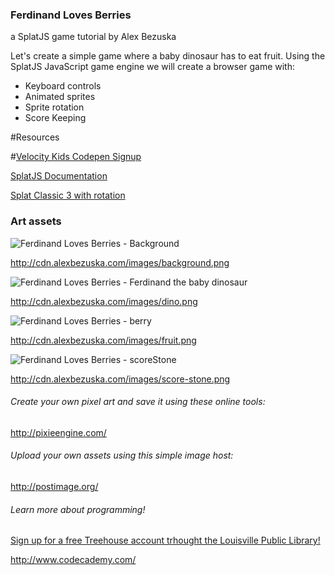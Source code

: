 ### Ferdinand Loves Berries
a SplatJS game tutorial by Alex Bezuska


Let's create a simple game where a baby dinosaur has to eat fruit. Using the SplatJS JavaScript game engine we will create a browser game with:

- Keyboard controls
- Animated sprites
- Sprite rotation
- Score Keeping


#Resources


#[Velocity Kids Codepen Signup](https://docs.google.com/forms/d/1PLbxnpzasREP0YvWKkCPQcf-4G1P_VUwmxE0YB9Vk-E/viewform)


[SplatJS Documentation](http://splatjs.github.io/)

[Splat Classic 3 with rotation](http://cdn.alexbezuska.com/js/splat-3.0.2.min.js)

### Art assets
![Ferdinand Loves Berries - Background ](http://cdn.alexbezuska.com/images/background.png)

http://cdn.alexbezuska.com/images/background.png

![Ferdinand Loves Berries - Ferdinand the baby dinosaur ](http://cdn.alexbezuska.com/images/dino.png)

http://cdn.alexbezuska.com/images/dino.png

![Ferdinand Loves Berries - berry ](http://cdn.alexbezuska.com/images/fruit.png)

http://cdn.alexbezuska.com/images/fruit.png


![Ferdinand Loves Berries - scoreStone ](http://cdn.alexbezuska.com/images/score-stone.png)

http://cdn.alexbezuska.com/images/score-stone.png


###### Create your own pixel art and save it using these online tools:
http://pixieengine.com/
###### Upload your own assets using this simple image host:
http://postimage.org/

###### Learn more about programming!
[Sign up for a free Treehouse account trhought the Louisville Public Library!](http://www.lfpl.org/treehouse/)

http://www.codecademy.com/

